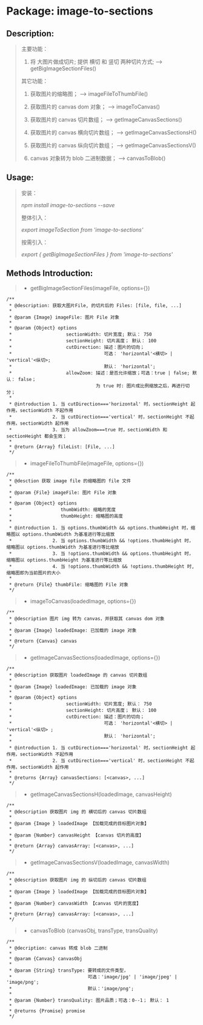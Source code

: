 # Package: image-to-sections

## Description:
> 主要功能：
>
> 1. 将 大图片做成切片; 提供 横切 和 竖切 两种切片方式;    --> getBigImageSectionFiles()
>
> 其它功能：
> 
> 1. 获取图片的缩略图；                 --> imageFileToThumbFile()
> 
> 2. 获取图片的 canvas dom 对象；       --> imageToCanvas()
> 
> 3. 获取图片的 canvas 切片数组；       --> getImageCanvasSections()
>
> 4. 获取图片的 canvas 横向切片数组；   --> getImageCanvasSectionsH()
>
> 5. 获取图片的 canvas 纵向切片数组；   --> getImageCanvasSectionsV()
>
> 6. canvas 对象转为 blob 二进制数据；  --> canvasToBlob()

## Usage:
> 安装：
>
> *npm install image-to-sections --save*
>
> 整体引入：
>
> *export imageToSection from 'image-to-sections'*
>
> 按需引入：
>
> *export { getBigImageSectionFiles } from 'image-to-sections'*


## Methods Introduction:
>- getBigImageSectionFiles(imageFile, options={})
```
/**
 * @description: 获取大图片File, 的切片后的 Files: [file, file, ...]
 *
 * @param {Image} imageFile: 图片 File 对象
 *
 * @param {Object} options
 *                    sectionWidth: 切片宽度; 默认： 750
 *                    sectionHeight: 切片高度； 默认： 100
 *                    cutDirection: 描述：图片的切向； 
 *                                  可选： 'horizontal'<横切> | 'vertical'<纵切>; 
 *                                  默认： 'horizontal';
 *                    allowZoom: 描述：是否允许缩放；可选：true | false; 默认： false；
                                 为 true 时: 图片成比例缩放之后，再进行切分；
 *
 * @introduction 1. 当 cutDirection==='horizontal' 时，sectionHeight 起作用，sectionWidth 不起作用
 *               2. 当 cutDirection==='vertical' 时，sectionHeight 不起作用，sectionWidth 起作用
 *               3. 当为 allowZoom===true 时，sectionWidth 和 sectionHeight 都会生效；
 *     
 * @return {Array} fileList: [File, ...]
 */
```

>- imageFileToThumbFile(imageFile, options={})
```
/**
 * @desction 获取 image file 的缩略图的 file 文件
 *
 * @param {File} imageFile: 图片 File 对象
 *
 * @param {Object} options 
 *                  thumbWidth: 缩略的宽度
 *                  thumbHeight: 缩略图的高度
 *
 * @introduction 1. 当 options.thumbWidth && options.thumbHeight 时，缩略图以 options.thumbWidth 为基准进行等比缩放
 *               2. 当 options.thumbWidth && !options.thumbHeight 时，缩略图以 options.thumbWidth 为基准进行等比缩放
 *               3. 当 !options.thumbWidth && options.thumbHeight 时，缩略图以 options.thumbHeight 为基准进行等比缩放
 *               4. 当 !options.thumbWidth && !options.thumbHeight 时, 缩略图即为当前图片的大小
 *
 * @return {File} thumbFile: 缩略图的 File 对象
 */
```

>- imageToCanvas(loadedImage, options={})
```
/**
 * @description 图片 img 转为 canvas，并获取其 canvas dom 对象
 *
 * @param {Image} loadedImage: 已加载的 image 对象
 *
 * @return {Canvas} canvas
 */
```

>- getImageCanvasSections(loadedImage, options={})
```
/**
 * @description 获取图片 loadedImage 的 canvas 切片数组
 *
 * @param {Image} loadedImage: 已加载的 image 对象
 *
 * @param {Object} options 
 *                    sectionWidth: 切片宽度; 默认： 750
 *                    sectionHeight: 切片高度； 默认： 100
 *                    cutDirection: 描述：图片的切向； 
 *                                  可选： 'horizontal'<横切> | 'vertical'<纵切> ; 
 *                                  默认： 'horizontal';
 *
 * @introduction 1. 当 cutDirection==='horizontal' 时，sectionHeight 起作用，sectionWidth 不起作用
 *               2. 当 cutDirection==='vertical' 时，sectionHeight 不起作用，sectionWidth 起作用  
 *
 * @returns {Array} canvasSections: [<canvas>, ...]
 */
```

>- getImageCanvasSectionsH(loadedImage, canvasHeight)
```
/**
 * @description 获取图片 img 的 横切后的 canvas 切片数组
 *
 * @param {Image } loadedImage 【加载完成的目标图片对象】
 *
 * @param {Number} canvasHeight 【canvas 切片的高度】
 *
 * @return {Array} canvasArray: [<canvas>, ...]
 */
```

>- getImageCanvasSectionsV(loadedImage, canvasWidth)
```
/**
 * @description 获取图片 img 的 纵切后的 canvas 切片数组
 *
 * @param {Image } loadedImage 【加载完成的目标图片对象】
 *
 * @param {Number} canvasWidth 【canvas 切片的宽度】
 *
 * @return {Array} canvasArray: [<canvas>, ...]
 */
```

>- canvasToBlob (canvasObj, transType, transQuality)
```
/**
 * @decription: canvas 转成 blob 二进制
 *
 * @param {Canvas} canvasObj 
 *
 * @param {String} transType: 要转成的文件类型，
 *                            可选：'image/jpg' | 'image/jpeg' | 'image/png'; 
 *                            默认：'image/png';
 *
 * @param {Number} transQuality: 图片品质；可选：0--1； 默认： 1
 *
 * @returns {Promise} promise
 */
```

